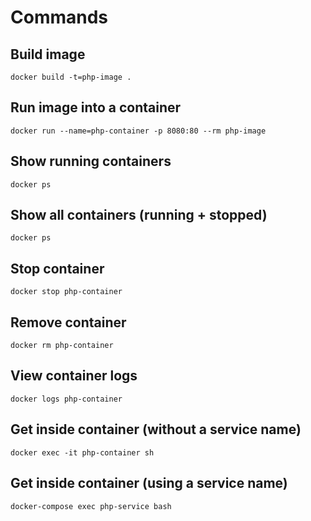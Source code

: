 # Commands

## Build image
```
docker build -t=php-image .
```

## Run image into a container
```
docker run --name=php-container -p 8080:80 --rm php-image
```

## Show running containers
```
docker ps
```

## Show all containers (running + stopped)
```
docker ps
```

## Stop container
```
docker stop php-container
```

## Remove container
```
docker rm php-container
```

## View container logs
```
docker logs php-container
```

## Get inside container (without a service name)
```
docker exec -it php-container sh
```

## Get inside container (using a service name)
```
docker-compose exec php-service bash
```

